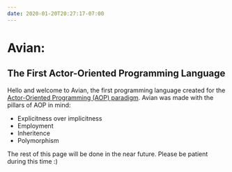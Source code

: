 ```yaml
---
date: 2020-01-20T20:27:17-07:00
---
```


# Avian:
## The First Actor-Oriented Programming Language

Hello and welcome to Avian, the first programming language created for the [Actor-Oriented Programming (AOP) paradigm](https://avian-lang.org/aop/).
Avian was made with the pillars of AOP in mind:

- Explicitness over implicitness
- Employment
- Inheritence
- Polymorphism

The rest of this page will be done in the near future. Please be patient during this time :)